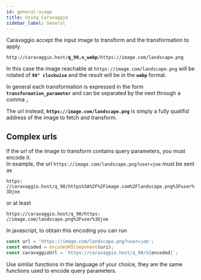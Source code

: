 ```yaml
---
id: general-usage
title: Using Caravaggio
sidebar_label: General
---
```


Caravaggio accept the input image to transform and the transformation to apply.

<code>http&#8203;:&#8203;//caravaggio.host/<strong>q_90,o_webp</strong>/https&#8203;:&#8203;//image.com/landscape.png</code>

In this case the image reachable at `https://image.com/landscape.png` will be rotated of **`90° clockwise`** and the result will be in the **`webp`** format.

In general each transformation is expressed in the form **`transformation_parameter`** and can be separated
by the next through a comma **`,`**

The url instead, **`https://image.com/landscape.png`** is simply a fully qualifid address of the image to fetch and transform.

## Complex urls

If the url of the image to transform contains query parameters, you must encode it.    
In example, the url `https://image.com/landscape.png?user=joe` must be sent as

<code>https&#8203;:&#8203;//caravaggio.host/q_90/https%3A%2F%2Fimage.com%2Flandscape.png%3Fuser%3Djoe</code>

or at least

<code>https&#8203;:&#8203;//caravaggio.host/q_90/https&#8203;:&#8203;//image.com/landscape.png%3Fuser%3Djoe</code>

In javascript, to obtain this encoding you can run

```js
const url = 'https://image.com/landscape.png?user=joe';
const encoded = encodeURIComponent(uri);
const caravaggioUrl = `https://caravaggio.host/q_90/${encoded}`;
```

Use similar functions in the language of your choice, they are the same functions used to encode query parameters.
